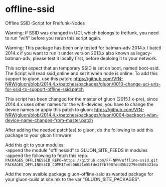 offline-ssid
============

Offline SSID-Script for Freifunk-Nodes

Warning: If SSID was changed in UCI, which belongs to freifunk, you need to run "wifi" before you rerun this script again.

Warning: This package has been only tested for batman-adv 2014.x / batctl 2014.x if you want to run it under version 2013.x also known as legacy-batman-adv, please test it locally first, before deploing it to your network.

This script expect that an temporary SSID is set on boot, named boot-ssid. The Script will read ssid_online and set it when node is online. To add this support to gluon, use this patch:
https://github.com/VfN-NRW/gluon/blob/2014.4.x/patches/packages/gluon/0010-change-uci-uris-for-ssid-to-support-offline-ssid.patch

This script has been changed for the master of gluon (2015.1.x-pre), since 2014.4.x uses other names for the wifi-devices, you have to change the device names or apply this patch to gluon:
https://github.com/VfN-NRW/gluon/blob/2014.4.x/patches/packages/gluon/0004-backport-wlan-device-name-changes-from-master.patch

After adding the needed patch(es) to gluon, do the following to add this package to your gluon firmware:

Add this git to your modules:  
-append the module "offlinessid" to GLUON_SITE_FEEDS in modules  
-append the following to fetch this repo:  
`PACKAGES_OFFLINESSID_REPO=https://github.com/FF-NRW/offline-ssid.git`  `PACKAGES_OFFLINESSID_COMMIT=6c06021e5bfde2ffb708fddd5b2279e4505323da`  

Add the now avaible package gluon-offline-ssid as wanted package for your gluon-build at site.mk to the var "GLUON_SITE_PACKAGES".



